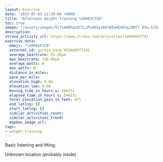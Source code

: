 ```yaml
---
layout: Exercise
date: '2025-07-03 22:39:08 +0000'
title: "Afternoon Weight Training \U0001F3CB️"
toc: true
image: "/assets/images/5l7cmH0haUZClLzPxAO2yzA5lWIm4EHGVgJDMTt_93w-1158x2048.jpg.jpeg"
description:
strava_activity_url: https://www.strava.com/activities/14999647781
exercise_data:
  emoji: "\U0001F3CB️"
  external_id: garmin_ping_455460977241
  average_heartrate: 93.3bpm
  max_heartrate: 136.0bpm
  average_watts: W
  max_watts: W
  distance_in_miles:
  pace_per_mile:
  elevation_high: 0.0m
  elevation_low: 0.0m
  moving_time_in_hours_s: 54m21s
  elapsed_time_in_hours_s: 54m21s
  total_elevation_gain_in_feet: 0ft
  end_latlng: []
  start_latlng: []
  similar_activities_count:
  similar_activities_trend:
  mapbox_image_url:
tags:
- weight-training
---
```


Basic listening and lifting.

Unknown location (probably inside)
